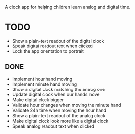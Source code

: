 A clock app for helping children learn analog and digital time.

# TODO
* Show a plain-text readout of the digital clock
* Speak digital readout text when clicked
* Lock the app orientation to portrait

## DONE
* Implement hour hand moving
* Implement minute hand moving
* Show a digital clock matching the analog one
* Update digital clock when our hands move
* Make digital clock bigger
* Validate hour changes when moving the minute hand
* Validate 24h time when moving the hour hand
* Show a plain-text readout of the analog clock
* Make digital clock look more like a digital clock
* Speak analog readout text when clicked
